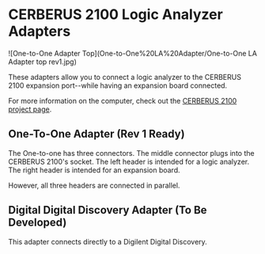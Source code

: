 # CERBERUS 2100 Logic Analyzer Adapters
![One-to-One Adapter Top](One-to-One%20LA%20Adapter/One-to-One LA Adapter top rev1.jpg)

These adapters allow you to connect a logic analyzer to the CERBERUS 2100 expansion port--while having an expansion board connected.

For more information on the computer, check out the [CERBERUS 2100 project page](https://www.thebyteattic.com/p/cerberus-2100.html).

## One-To-One Adapter (Rev 1 Ready)
The One-to-one has three connectors. The middle connector plugs into the CERBERUS 2100's socket. The left header is intended for a logic analyzer. The right header is intended for an expansion board.

However, all three headers are connected in parallel.

## Digital Digital Discovery Adapter (To Be Developed)
This adapter connects directly to a Digilent Digital Discovery. 
